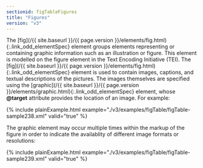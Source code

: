 ```yaml
---
sectionid: figTableFigures
title: "Figures"
version: "v3"
---
```




 The [fig](/{{ site.baseurl }}/{{ page.version }}/elements/fig.html){:.link_odd_elementSpec} element groups elements representing or containing graphic
information such as an illustration or figure. This element is modelled on the figure
element
in the Text Encoding Initiative (TEI). The [fig](/{{ site.baseurl }}/{{ page.version }}/elements/fig.html){:.link_odd_elementSpec} element is used to
contain images, captions, and textual descriptions of the pictures. The images themselves
are
specified using the [graphic](/{{ site.baseurl }}/{{ page.version }}/elements/graphic.html){:.link_odd_elementSpec} element, whose **@target** attribute
provides the location of an image. For example:

{% include plainExample.html example="./v3/examples/figTable/figTable-sample238.xml" valid="true" %}

The graphic element may occur multiple times within the markup of the figure in order
to
indicate the availablity of different image formats or resolutions:

{% include plainExample.html example="./v3/examples/figTable/figTable-sample239.xml" valid="true" %}



